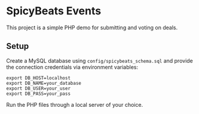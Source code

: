 # SpicyBeats Events

This project is a simple PHP demo for submitting and voting on deals.

## Setup

Create a MySQL database using `config/spicybeats_schema.sql` and provide the
connection credentials via environment variables:

```
export DB_HOST=localhost
export DB_NAME=your_database
export DB_USER=your_user
export DB_PASS=your_pass
```

Run the PHP files through a local server of your choice.
